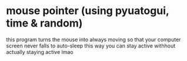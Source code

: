 # mouse pointer (using pyuatogui, time & random)
this program turns the mouse into always moving so that your computer screen never falls to auto-sleep
this way you can stay active withhout actually staying active lmao
